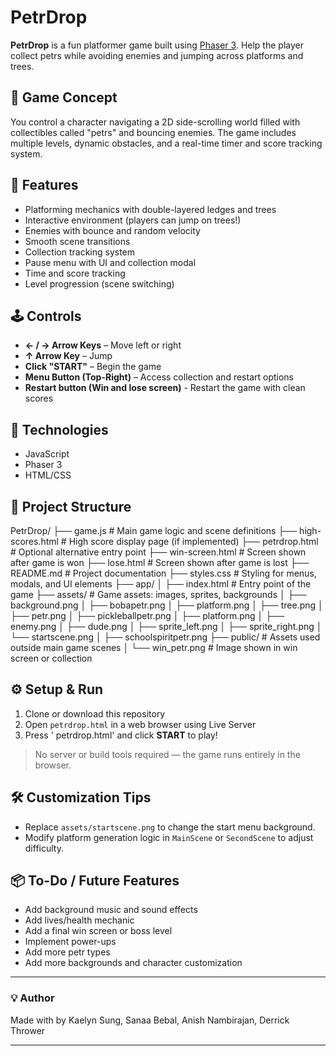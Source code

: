 # PetrDrop

**PetrDrop** is a fun platformer game built using [Phaser 3](https://phaser.io/). Help the player collect petrs while avoiding enemies and jumping across platforms and trees.

## 🧠 Game Concept

You control a character navigating a 2D side-scrolling world filled with collectibles called "petrs" and bouncing enemies. The game includes multiple levels, dynamic obstacles, and a real-time timer and score tracking system.

## 🚀 Features

- Platforming mechanics with double-layered ledges and trees
- Interactive environment (players can jump on trees!)
- Enemies with bounce and random velocity
- Smooth scene transitions
- Collection tracking system 
- Pause menu with UI and collection modal
- Time and score tracking
- Level progression (scene switching)

## 🕹️ Controls

- **← / → Arrow Keys** – Move left or right  
- **↑ Arrow Key** – Jump  
- **Click "START"** – Begin the game  
- **Menu Button (Top-Right)** – Access collection and restart options
- **Restart button (Win and lose screen)** - Restart the game with clean scores 

## 🧩 Technologies

- JavaScript
- Phaser 3
- HTML/CSS 

## 📁 Project Structure
PetrDrop/
├── game.js # Main game logic and scene definitions
├── high-scores.html # High score display page (if implemented)
├── petrdrop.html # Optional alternative entry point
├── win-screen.html # Screen shown after game is won
├── lose.html # Screen shown after game is lost
├── README.md # Project documentation
├── styles.css # Styling for menus, modals, and UI elements
├── app/
│ ├── index.html # Entry point of the game
├── assets/ # Game assets: images, sprites, backgrounds
│ ├── background.png
│ ├── bobapetr.png
│ ├── platform.png
│ ├── tree.png
│ ├── petr.png
│ ├── pickleballpetr.png
│ ├── platform.png
│ ├── enemy.png
│ ├── dude.png
│ ├── sprite_left.png
│ ├── sprite_right.png
│ └── startscene.png
│ ├── schoolspiritpetr.png
├── public/ # Assets used outside main game scenes
│ └── win_petr.png # Image shown in win screen or collection

## ⚙️ Setup & Run

1. Clone or download this repository
2. Open `petrdrop.html` in a web browser using Live Server
3. Press ' petrdrop.html' and click **START** to play!

> No server or build tools required — the game runs entirely in the browser.

## 🛠️ Customization Tips

- Replace `assets/startscene.png` to change the start menu background.
- Modify platform generation logic in `MainScene` or `SecondScene` to adjust difficulty.

## 📦 To-Do / Future Features

- Add background music and sound effects
- Add lives/health mechanic
- Add a final win screen or boss level
- Implement power-ups
- Add more petr types
- Add more backgrounds and character customization

---

### 💡 Author

Made with by Kaelyn Sung, Sanaa Bebal, Anish Nambirajan, Derrick Thrower 

---


